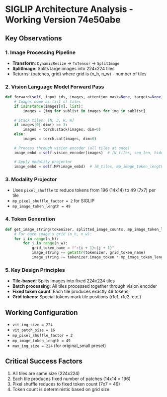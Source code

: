 # SIGLIP Architecture Analysis - Working Version 74e50abe

## Key Observations

### 1. Image Processing Pipeline
- **Transform**: `DynamicResize` → `ToTensor` → `SplitImage`
- **SplitImage**: Splits large images into 224x224 tiles
- Returns: (patches, grid) where grid is (n_h, n_w) - number of tiles

### 2. Vision Language Model Forward Pass
```python
def forward(self, input_ids, images, attention_mask=None, targets=None):
    # Images come as list of tiles
    if isinstance(images[0], list):
        images = [img for sublist in images for img in sublist]
    
    # Stack tiles: [N, 3, H, W]
    if images[0].dim() == 3:
        images = torch.stack(images, dim=0)
    else:
        images = torch.cat(images, dim=0)
    
    # Process through vision encoder (all tiles at once)
    image_embd = self.vision_encoder(images)  # [N_tiles, seq_len, hidden_dim]
    
    # Apply modality projector
    image_embd = self.MP(image_embd)  # [N_tiles, mp_image_token_length, D_lm]
```

### 3. Modality Projector
- Uses `pixel_shuffle` to reduce tokens from 196 (14x14) to 49 (7x7) per tile
- `mp_pixel_shuffle_factor = 2` for SIGLIP
- `mp_image_token_length = 49`

### 4. Token Generation
```python
def get_image_string(tokenizer, splitted_image_counts, mp_image_token_length):
    # For each image's grid (n_h, n_w):
    for i in range(n_h):
        for j in range(n_w):
            grid_token_name = f"r{i + 1}c{j + 1}"
            image_string += getattr(tokenizer, grid_token_name)
            image_string += tokenizer.image_token * mp_image_token_length
```

### 5. Key Design Principles
- **Tile-based**: Splits images into fixed 224x224 tiles
- **Batch processing**: All tiles processed together through vision encoder
- **Fixed token count**: Each tile produces exactly 49 tokens
- **Grid tokens**: Special tokens mark tile positions (r1c1, r1c2, etc.)

## Working Configuration
- `vit_img_size = 224`
- `vit_patch_size = 16`
- `mp_pixel_shuffle_factor = 2`
- `mp_image_token_length = 49`
- `max_img_size = 224` (for original_small preset)

## Critical Success Factors
1. All tiles are same size (224x224)
2. Each tile produces fixed number of patches (14x14 = 196)
3. Pixel shuffle reduces to fixed token count (7x7 = 49)
4. Token count is deterministic based on grid size
